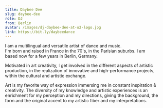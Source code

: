 ```yaml
---
title: Daybee Dee
slug: daybee-dee
role: DJ
from: Berlin
avatar: /images/dj-daybee-dee-at-o2-logo.jpg
link: https://bit.ly/daybeedance
---
```

I am a multilingual and versatile artist of dance and music.   
 I'm born and raised in France in the 70's, in the Parisian suburbs. I am based now for a few years in Berlin, Germany.   
  
 Motivated in art creativity, I get involved in the different aspects of artistic production, in the realization of innovative and high-performance projects, within the cultural and artistic exchange.   
  
 Art is my favorite way of expression immersing me in constant inspiration & creativity. The diversity of my knowledge and artistic experiences is an enrichment for my perception and my directions, giving the background, the form and the original accent to my artistic fiber and my interpretations.
